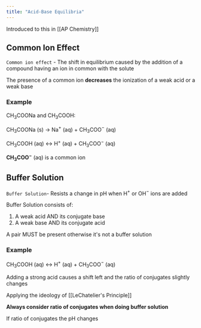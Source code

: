 ```yaml
---
title: "Acid-Base Equilibria"
---
```


Introduced to this in [[AP Chemistry]]

## Common Ion Effect

`Common ion effect` - The shift in equilibrium caused by the addition of a compound having an ion in common with the solute

The presence of a common ion **decreases** the ionization of a weak acid or a weak base

### Example

CH$_3$COONa and CH$_3$COOH:

CH$_3$COONa (s) $\rightarrow$ Na$^+$ (aq) + CH$_3$COO$^-$ (aq)

CH$_3$COOH (aq) $\leftrightarrow$ H$^+$ (aq) + CH$_3$COO$^-$ (aq)

**CH$_3$COO$^-$** (aq) is a common ion

## Buffer Solution

`Buffer Solution`- Resists a change in pH when H$^+$ or OH$^-$ ions are added

Buffer Solution consists of:
1. A weak acid AND its conjugate base
2. A weak base AND its conjugate acid

A pair MUST be present otherwise it's not a buffer solution

### Example

CH$_3$COOH (aq) $\leftrightarrow$ H$^+$ (aq) + CH$_3$COO$^-$ (aq)

Adding a strong acid causes a shift left and the ratio of conjugates slightly changes

Applying the ideology of [[LeChatelier's Principle]]

**Always consider ratio of conjugates when doing buffer solution**

If ratio of conjugates the pH changes

